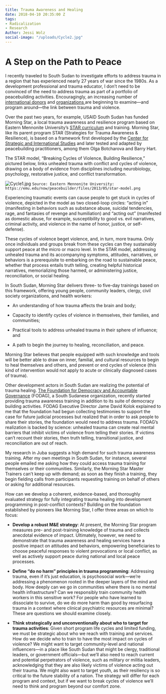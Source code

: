 ```yaml
---
title: Trauma Awareness and Healing
date: 2018-04-10 20:35:00 Z
tags:
- Radicalization
- Research
Author: Jessi Wolz
social-image: "/uploads/Cycle2.jpg"
---
```


# A Step on the Path to Peace

I recently traveled to South Sudan to investigate efforts to address trauma in a region that has experienced nearly 27 years of war since the 1980s. As a development professional and trauma educator, I don’t need to be convinced of the need to address trauma as part of a portfolio of peacebuilding activities. Encouragingly, an increasing number of [international donors](https://www.giz.de/en/worldwide/31629.html) and [organizations ](https://www.green-string.org/)are beginning to examine—and program around—the link between trauma and violence.

Over the past two years, for example, USAID South Sudan has funded Morning Star, a local trauma awareness and resilience program based on Eastern Mennonite University’s [STAR curriculum](https://emu.edu/cjp/star/) and training. Morning Star, like its parent program STAR (Strategies for Trauma Awareness & Resilience), is based on a framework first developed by the [Center for Strategic and International Studies](https://www.csis.org/) and later tested and adapted by peacebuilding practitioners, among them Olga Botcharova and Barry Hart.

The STAR model, “Breaking Cycles of Violence, Building Resilience,” pictured below, links unhealed trauma with conflict and cycles of violence, drawing on a body of evidence from disciplines including neurobiology, psychology, restorative justice, and conflict transformation.

![Cycle1.jpg](/uploads/Cycle1.jpg)
`Source: Eastern Mennonite University: https://emu.edu/now/peacebuilder/files/2013/05/star-model.png`

Experiencing traumatic events can cause people to get stuck in cycles of violence, depicted in the model as two closed-loop circles: “acting in” (manifesting in behaviors such as substance abuse, suicidal tendencies, rage, and fantasies of revenge and humiliation) and “acting out” (manifested as domestic abuse, for example, susceptibility to good vs. evil narratives, criminal activity, and violence in the name of honor, justice, or self-defense).

These cycles of violence beget violence, and, in turn, more trauma. Only once individuals and groups break from these cycles can they sustainably support peace at the micro or macro level. In the STAR model, addressing unhealed trauma and its accompanying symptoms, attitudes, narratives, or behaviors is a prerequisite to embarking on the road to sustainable peace, whether that process entails  truth telling, creating helpful historical narratives, memorializing those harmed, or administering justice, reconciliation, or social healing.

In South Sudan, Morning Star delivers three- to five-day trainings based on this framework, offering young people, community leaders, clergy, civil society organizations, and health workers:

* An understanding of how trauma affects the brain and body;

* Capacity to identify cycles of violence in themselves, their families, and communities;

* Practical tools to address unhealed trauma in their sphere of influence; and

* A path to begin the journey to healing, reconciliation, and peace.

Morning Star believes that people equipped with such knowledge and tools will be better able to draw on inner, familial, and cultural resources to begin to heal themselves and others, and prevent or end cycles of violence (this kind of intervention would not apply to acute or clinically diagnosed cases of trauma).

Other development actors in South Sudan are realizing the potential of trauma healing. [The Foundation for Democracy and Accountable Governance](http://www.fodagsouthsudan.org/) (FODAG), a South Sudanese organization, recently started providing trauma awareness training in addition to its suite of democracy building activities. FODAG Executive Director Jame David Kolok explained to me that the foundation had begun collecting testimonies to support the case for future judicial processes but realized that in order to ask people to share their stories, the foundation would need to address trauma. FODAG’s realization is backed by science: unhealed trauma can create real mental barriers that inhibit victims of violence from telling their stories. If victims can’t recount their stories, then truth telling, transitional justice, and reconciliation are out of reach.

My research in Juba suggests a high demand for such trauma awareness training. After my own meetings in South Sudan, for instance, several people emailed me asking how they could access trauma training for themselves or their communities. Similarly, the Morning Star Master Trainers can’t keep up with demand; as soon as they finish a training, they begin fielding calls from participants requesting training on behalf of others or asking for additional resources.

How can we develop a coherent, evidence-based, and thoroughly evaluated strategy for fully integrating trauma healing into development programming in post-conflict contexts? Building on the foundation established by pioneers like Morning Star, I offer three areas on which to focus:

* **Develop a robust M&E strategy**: At present, the Morning Star program measures pre- and post-training knowledge of trauma and collects anecdotal evidence of impact. Ultimately, however, we need to demonstrate that trauma awareness and healing services have a positive impact on attitudes and behaviors, empowering beneficiaries to choose peaceful responses to violent provocations or local conflict, as well as actively support peace during national and local peace processes.

* **Define “do no harm” principles in trauma programming**: Addressing trauma, even if it’s just education, is psychosocial work—we’re addressing a phenomenon rooted in the deeper layers of the mind and body. How deeply can we go in communities where there is no mental health infrastructure? Can we responsibly train community health workers in this sensitive work? For people who have learned to dissociate to survive, do we do more harm than good by resurfacing trauma in a context where clinical psychiatric resources are minimal? These are questions we should examine closely.

* **Think strategically and unconventionally about who to target for trauma activities**: Given short program life cycles and limited funding, we must be strategic about who we reach with training and services. How do we decide who to train to have the most impact on cycles of violence? We might want to target community-level and national influencers—in a place like South Sudan that might be clergy, traditional leaders, or government officials—but we’ll also need to reach current and potential perpetrators of violence, such as military or militia leaders, acknowledging that they are also likely victims of violence acting out their trauma. We might also want to target youth, as their resiliency is so critical to the future stability of a nation. The strategy will differ for each program and context, but if we want to break cycles of violence we’ll need to think and program beyond our comfort zone.